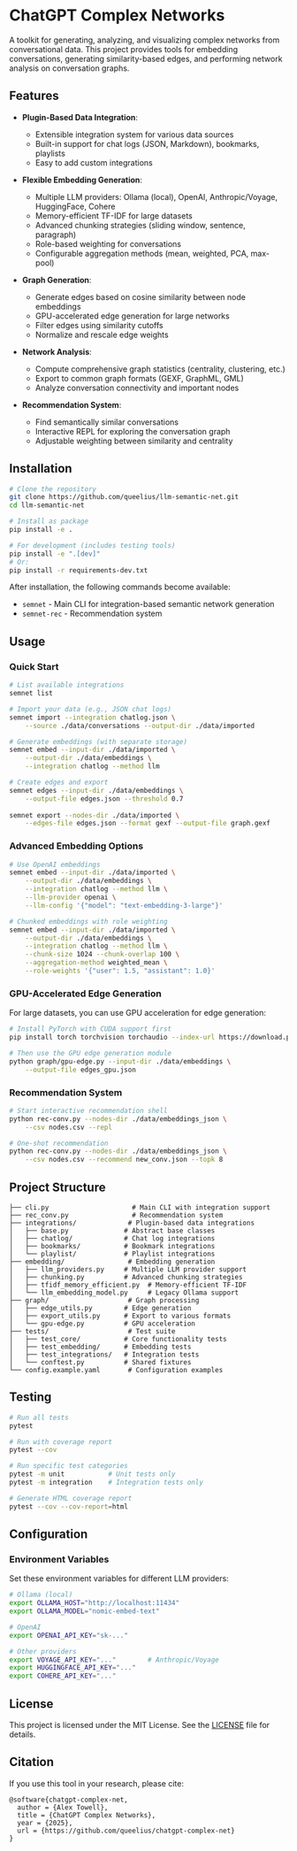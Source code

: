 # ChatGPT Complex Networks

A toolkit for generating, analyzing, and visualizing complex networks from conversational data. This project provides tools for embedding conversations, generating similarity-based edges, and performing network analysis on conversation graphs.

## Features

- **Plugin-Based Data Integration**:
  - Extensible integration system for various data sources
  - Built-in support for chat logs (JSON, Markdown), bookmarks, playlists
  - Easy to add custom integrations

- **Flexible Embedding Generation**:
  - Multiple LLM providers: Ollama (local), OpenAI, Anthropic/Voyage, HuggingFace, Cohere
  - Memory-efficient TF-IDF for large datasets
  - Advanced chunking strategies (sliding window, sentence, paragraph)
  - Role-based weighting for conversations
  - Configurable aggregation methods (mean, weighted, PCA, max-pool)

- **Graph Generation**:
  - Generate edges based on cosine similarity between node embeddings
  - GPU-accelerated edge generation for large networks
  - Filter edges using similarity cutoffs
  - Normalize and rescale edge weights

- **Network Analysis**:
  - Compute comprehensive graph statistics (centrality, clustering, etc.)
  - Export to common graph formats (GEXF, GraphML, GML)
  - Analyze conversation connectivity and important nodes

- **Recommendation System**:
  - Find semantically similar conversations
  - Interactive REPL for exploring the conversation graph
  - Adjustable weighting between similarity and centrality

## Installation

```bash
# Clone the repository
git clone https://github.com/queelius/llm-semantic-net.git
cd llm-semantic-net

# Install as package
pip install -e .

# For development (includes testing tools)
pip install -e ".[dev]"
# Or:
pip install -r requirements-dev.txt
```

After installation, the following commands become available:
- `semnet` - Main CLI for integration-based semantic network generation
- `semnet-rec` - Recommendation system

## Usage

### Quick Start

```bash
# List available integrations
semnet list

# Import your data (e.g., JSON chat logs)
semnet import --integration chatlog.json \
    --source ./data/conversations --output-dir ./data/imported

# Generate embeddings (with separate storage)
semnet embed --input-dir ./data/imported \
    --output-dir ./data/embeddings \
    --integration chatlog --method llm

# Create edges and export
semnet edges --input-dir ./data/embeddings \
    --output-file edges.json --threshold 0.7
    
semnet export --nodes-dir ./data/imported \
    --edges-file edges.json --format gexf --output-file graph.gexf
```

### Advanced Embedding Options

```bash
# Use OpenAI embeddings
semnet embed --input-dir ./data/imported \
    --output-dir ./data/embeddings \
    --integration chatlog --method llm \
    --llm-provider openai \
    --llm-config '{"model": "text-embedding-3-large"}'

# Chunked embeddings with role weighting
semnet embed --input-dir ./data/imported \
    --output-dir ./data/embeddings \
    --integration chatlog --method llm \
    --chunk-size 1024 --chunk-overlap 100 \
    --aggregation-method weighted_mean \
    --role-weights '{"user": 1.5, "assistant": 1.0}'
```

### GPU-Accelerated Edge Generation

For large datasets, you can use GPU acceleration for edge generation:

```bash
# Install PyTorch with CUDA support first
pip install torch torchvision torchaudio --index-url https://download.pytorch.org/whl/cu118

# Then use the GPU edge generation module
python graph/gpu-edge.py --input-dir ./data/embeddings \
    --output-file edges_gpu.json
```

### Recommendation System

```bash
# Start interactive recommendation shell
python rec-conv.py --nodes-dir ./data/embeddings_json \
    --csv nodes.csv --repl

# One-shot recommendation
python rec-conv.py --nodes-dir ./data/embeddings_json \
    --csv nodes.csv --recommend new_conv.json --topk 8
```

## Project Structure

```
├── cli.py                     # Main CLI with integration support
├── rec_conv.py                # Recommendation system
├── integrations/             # Plugin-based data integrations
│   ├── base.py              # Abstract base classes
│   ├── chatlog/             # Chat log integrations
│   ├── bookmarks/           # Bookmark integrations
│   └── playlist/            # Playlist integrations
├── embedding/                # Embedding generation
│   ├── llm_providers.py     # Multiple LLM provider support
│   ├── chunking.py          # Advanced chunking strategies
│   ├── tfidf_memory_efficient.py  # Memory-efficient TF-IDF
│   └── llm_embedding_model.py     # Legacy Ollama support
├── graph/                    # Graph processing
│   ├── edge_utils.py        # Edge generation
│   ├── export_utils.py      # Export to various formats
│   └── gpu-edge.py          # GPU acceleration
├── tests/                    # Test suite
│   ├── test_core/           # Core functionality tests
│   ├── test_embedding/      # Embedding tests
│   ├── test_integrations/   # Integration tests
│   └── conftest.py          # Shared fixtures
└── config.example.yaml       # Configuration examples
```

## Testing

```bash
# Run all tests
pytest

# Run with coverage report
pytest --cov

# Run specific test categories
pytest -m unit           # Unit tests only
pytest -m integration    # Integration tests only

# Generate HTML coverage report
pytest --cov --cov-report=html
```

## Configuration

### Environment Variables

Set these environment variables for different LLM providers:

```bash
# Ollama (local)
export OLLAMA_HOST="http://localhost:11434"
export OLLAMA_MODEL="nomic-embed-text"

# OpenAI
export OPENAI_API_KEY="sk-..."

# Other providers
export VOYAGE_API_KEY="..."        # Anthropic/Voyage
export HUGGINGFACE_API_KEY="..."
export COHERE_API_KEY="..."
```

## License

This project is licensed under the MIT License. See the [LICENSE](LICENSE) file for details.

## Citation

If you use this tool in your research, please cite:

```
@software{chatgpt-complex-net,
  author = {Alex Towell},
  title = {ChatGPT Complex Networks},
  year = {2025},
  url = {https://github.com/queelius/chatgpt-complex-net}
}
```